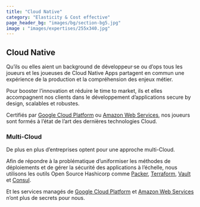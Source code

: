 ```yaml
---
title: "Cloud Native"
category: "Elasticity & Cost effective"
page_header_bg: "images/bg/section-bg5.jpg"
image : "images/expertises/255x340.jpg"
---
```



## Cloud Native

Qu’ils ou elles aient un background de développeur·se ou d’ops tous les joueurs et les joueuses de Cloud Native Apps partagent en commun une expérience de la production et la compréhension des enjeux métier.

Pour booster l’innovation et réduire le time to market, ils et elles accompagnent nos clients dans le développement d’applications secure by design, scalables et robustes.

Certifiés par [Google Cloud Platform](https://cloud.google.com/) ou [Amazon Web Services](https://aws.amazon.com/), nos joueurs sont formés à l’état de l’art des dernières technologies Cloud.

### Multi-Cloud

De plus en plus d’entreprises optent pour une approche multi-Cloud.

Afin de répondre à la problématique d’uniformiser les méthodes de déploiements et de gérer la sécurité des applications à l’échelle, nous utilisons les outils Open Source Hashicorp comme [Packer](https://www.packer.io/), [Terraform](https://www.terraform.io/), [Vault](https://www.vaultproject.io/) et [Consul](https://www.consul.io/).

Et les services managés de [Google Cloud Platform](https://cloud.google.com/) et [Amazon Web Services](https://aws.amazon.com/) n’ont plus de secrets pour nous.
